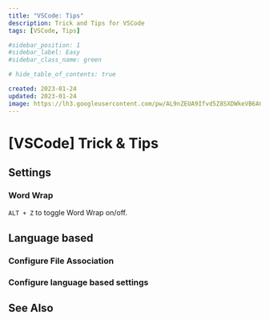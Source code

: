 ```yaml
---
title: "VSCode: Tips"
description: Trick and Tips for VSCode
tags: [VSCode, Tips]

#sidebar_position: 1
#sidebar_label: Easy
#sidebar_class_name: green

# hide_table_of_contents: true

created: 2023-01-24
updated: 2023-01-24
image: https://lh3.googleusercontent.com/pw/AL9nZEUA9Ifvd5Z8SXDWkeVB6AC4MPGwnXaL6kBXNPoXwOQQ2jOcZ1Jw_0p8TKK8C3ZX0e67_FOY15eDrm7aaXSQJcKtoUzC80SAQEHsaBy6qS2AqNNs5VUFNXBKm439y_1wkvmDl-PnL8ReojnIumNlEvOXBg=w800-no?authuser=0
---
```


[VSCode] Trick & Tips
=====================

Settings
--------

### Word Wrap ###

`ALT + Z` to toggle Word Wrap on/off.


Language based
--------------

### Configure File Association ###

### Configure language based settings ###



See Also
--------

